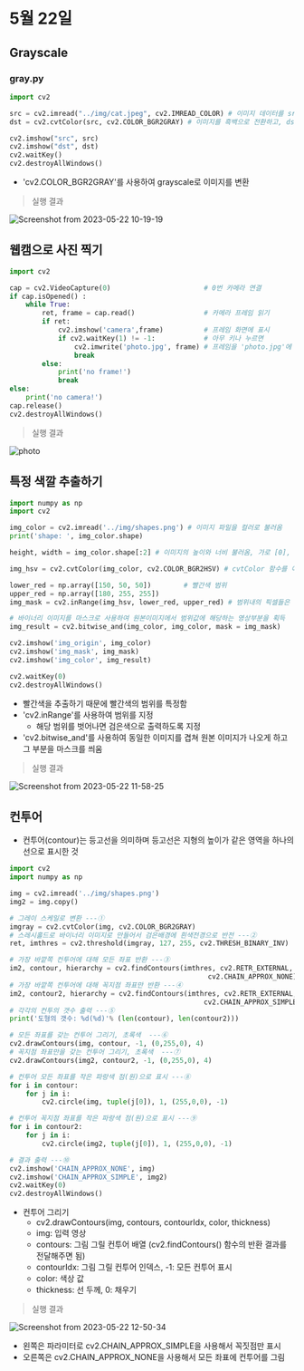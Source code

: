 # 5월 22일

## Grayscale

### gray.py
```python
import cv2

src = cv2.imread("../img/cat.jpeg", cv2.IMREAD_COLOR) # 이미지 데이터를 src라는 변수에 저장
dst = cv2.cvtColor(src, cv2.COLOR_BGR2GRAY) # 이미지를 흑백으로 전환하고, dst라는 변수에 저장

cv2.imshow("src", src)
cv2.imshow("dst", dst)
cv2.waitKey()
cv2.destroyAllWindows()
```
- 'cv2.COLOR_BGR2GRAY'를 사용하여 grayscale로 이미지를 변환

> 실행 결과

![Screenshot from 2023-05-22 10-19-19](https://github.com/ajhwan/OpenCV_study/assets/129160008/3c6777de-972c-4e61-af4f-fe8d75f80739)

## 웹캠으로 사진 찍기
```python
import cv2

cap = cv2.VideoCapture(0)                       # 0번 카메라 연결
if cap.isOpened() :
    while True:
        ret, frame = cap.read()                 # 카메라 프레임 읽기
        if ret:
            cv2.imshow('camera',frame)          # 프레임 화면에 표시
            if cv2.waitKey(1) != -1:            # 아무 키나 누르면
                cv2.imwrite('photo.jpg', frame) # 프레임을 'photo.jpg'에 저장
                break
        else:
            print('no frame!')
            break
else:
    print('no camera!')
cap.release()
cv2.destroyAllWindows()
```

> 실행 결과

![photo](https://github.com/ajhwan/OpenCV_study/assets/129160008/8a3879f3-b8f0-4a8e-b8fb-202a8901688b)

## 특정 색깔 추출하기
```python
import numpy as np
import cv2

img_color = cv2.imread('../img/shapes.png') # 이미지 파일을 컬러로 불러옴
print('shape: ', img_color.shape)

height, width = img_color.shape[:2] # 이미지의 높이와 너비 불러옴, 가로 [0], 세로[1]

img_hsv = cv2.cvtColor(img_color, cv2.COLOR_BGR2HSV) # cvtColor 함수를 이용하여 hsv 색공간으로 변환

lower_red = np.array([150, 50, 50])        # 빨간색 범위
upper_red = np.array([180, 255, 255])
img_mask = cv2.inRange(img_hsv, lower_red, upper_red) # 범위내의 픽셀들은 흰색, 나머지 검은색

# 바이너리 이미지를 마스크로 사용하여 원본이미지에서 범위값에 해당하는 영상부분을 획득
img_result = cv2.bitwise_and(img_color, img_color, mask = img_mask) 

cv2.imshow('img_origin', img_color)
cv2.imshow('img_mask', img_mask)
cv2.imshow('img_color', img_result)

cv2.waitKey(0)
cv2.destroyAllWindows()
```
- 빨간색을 추출하기 때문에 빨간색의 범위를 특정함
- 'cv2.inRange'를 사용하여 범위를 지정
    - 해당 범위를 벗어나면 검은색으로 출력하도록 지정
- 'cv2.bitwise_and'를 사용하여 동일한 이미지를 겹쳐 원본 이미지가 나오게 하고 그 부분을 마스크를 씌움

> 실행 결과

![Screenshot from 2023-05-22 11-58-25](https://github.com/ajhwan/OpenCV_study/assets/129160008/a9c896aa-14a5-4d0a-91c1-da06af36075f)

## 컨투어
- 컨투어(contour)는 등고선을 의미하며 등고선은 지형의 높이가 같은 영역을 하나의 선으로 표시한 것 
```python
import cv2
import numpy as np

img = cv2.imread('../img/shapes.png')
img2 = img.copy()

# 그레이 스케일로 변환 ---①
imgray = cv2.cvtColor(img, cv2.COLOR_BGR2GRAY)
# 스레시홀드로 바이너리 이미지로 만들어서 검은배경에 흰색전경으로 반전 ---②
ret, imthres = cv2.threshold(imgray, 127, 255, cv2.THRESH_BINARY_INV)

# 가장 바깥쪽 컨투어에 대해 모든 좌표 반환 ---③
im2, contour, hierarchy = cv2.findContours(imthres, cv2.RETR_EXTERNAL, \
                                                 cv2.CHAIN_APPROX_NONE)
# 가장 바깥쪽 컨투어에 대해 꼭지점 좌표만 반환 ---④
im2, contour2, hierarchy = cv2.findContours(imthres, cv2.RETR_EXTERNAL, \
                                                cv2.CHAIN_APPROX_SIMPLE)
# 각각의 컨투의 갯수 출력 ---⑤
print('도형의 갯수: %d(%d)'% (len(contour), len(contour2)))

# 모든 좌표를 갖는 컨투어 그리기, 초록색  ---⑥
cv2.drawContours(img, contour, -1, (0,255,0), 4)
# 꼭지점 좌표만을 갖는 컨투어 그리기, 초록색  ---⑦
cv2.drawContours(img2, contour2, -1, (0,255,0), 4)

# 컨투어 모든 좌표를 작은 파랑색 점(원)으로 표시 ---⑧
for i in contour:
    for j in i:
        cv2.circle(img, tuple(j[0]), 1, (255,0,0), -1) 

# 컨투어 꼭지점 좌표를 작은 파랑색 점(원)으로 표시 ---⑨
for i in contour2:
    for j in i:
        cv2.circle(img2, tuple(j[0]), 1, (255,0,0), -1) 

# 결과 출력 ---⑩
cv2.imshow('CHAIN_APPROX_NONE', img)
cv2.imshow('CHAIN_APPROX_SIMPLE', img2)
cv2.waitKey(0)
cv2.destroyAllWindows()
```
- 컨투어 그리기
    - cv2.drawContours(img, contours, contourIdx, color, thickness)
    - img: 입력 영상
    - contours: 그림 그릴 컨투어 배열 (cv2.findContours() 함수의 반환 결과를 전달해주면 됨)
    - contourIdx: 그림 그릴 컨투어 인덱스, -1: 모든 컨투어 표시
    - color: 색상 값
    - thickness: 선 두께, 0: 채우기

> 실행 결과

![Screenshot from 2023-05-22 12-50-34](https://github.com/ajhwan/OpenCV_study/assets/129160008/23ff1b24-cc67-4478-a1bb-2f48d2560ed1)
- 왼쪽은 파라미터로 cv2.CHAIN_APPROX_SIMPLE을 사용해서 꼭짓점만 표시
- 오른쪽은 cv2.CHAIN_APPROX_NONE을 사용해서 모든 좌표에 컨투어를 그림


